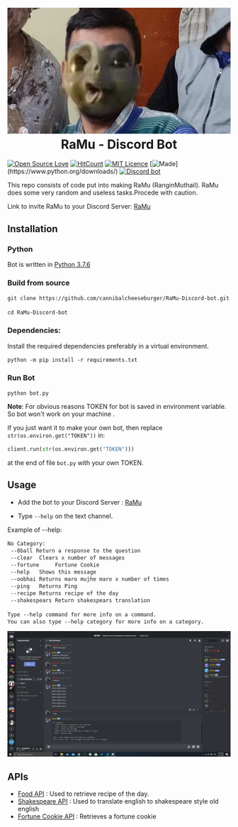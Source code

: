 <h1 align=center>
    <br/>
    <img src=".\img\IMG-20200219-WA0033.jpg">
    <br/>
    RaMu - Discord Bot
</h1>

[![Open Source Love](https://badges.frapsoft.com/os/v1/open-source.svg?v=103)](https://github.com/ellerbrock/open-source-badges/)
[![HitCount](http://hits.dwyl.com/cannibalcheeseburger/Ramu-Discord-bot.svg)](http://hits.dwyl.com/cannibalcheeseburger/Ramu-Discord-bot)
[![MIT Licence](https://badges.frapsoft.com/os/mit/mit.svg?v=103)](https://opensource.org/licenses/mit-license.php)
[![Made](https://img.shields.io/badge/Made%20With-Python%203.7-green.svg?style=for-the-badge")](https://www.python.org/downloads/)
[![Discord bot](https://img.shields.io/badge/discord-bot-blue.svg)](https://discord.com/api/oauth2/authorize?client_id=715204457754787952&permissions=8&scope=bot)


This repo consists of code put into making RaMu (RanginMuthail). RaMu does some very random and useless tasks.Procede with caution.

Link to invite RaMu to your Discord Server: [RaMu](https://discord.com/api/oauth2/authorize?client_id=715204457754787952&permissions=8&scope=bot)

## Installation

### Python
Bot is written in [Python 3.7.6](https://www.python.org/downloads/)
 
### Build from source

```
git clone https://github.com/cannibalcheeseburger/RaMu-Discord-bot.git

cd RaMu-Discord-bot
```

### Dependencies:

Install the required dependencies preferably in a virtual environment.

```
python -m pip install -r requirements.txt
```

### Run Bot

```
python bot.py
```

__Note__: For obvious reasons TOKEN for bot is saved in environment variable. So bot won't work on your machine . 

If you just want it to make your own bot, then replace `str(os.environ.get("TOKEN"))` in:
```python
client.run(str(os.environ.get("TOKEN")))
```
at the end of file `bot.py` with your own TOKEN.


## Usage 

 - Add the bot to your Discord Server : [RaMu](https://discord.com/api/oauth2/authorize?client_id=715204457754787952&permissions=8&scope=bot)
 
 - Type  `--help` on the text channel.

Example of --help:
 ```
 ​No Category:
  --8ball Return a response to the question
  --clear  Clears x number of messages
  --fortune     Fortune Cookie
  --help   Shows this message
  --oobhai Returns maro mujhe maro x number of times
  --ping   Returns Ping
  --recipe Returns recipe of the day
  --shakespears Return shakespears translation

Type --help command for more info on a command.
You can also type --help category for more info on a category.
 ```

 ![Screenshot](./img/screen.png)


 ## APIs

  - [Food API](https://rapidapi.com/spoonacular/api/recipe-food-nutrition) : Used to retrieve recipe of the day.
  - [Shakespeare API](https://rapidapi.com/orthosie/api/shakespeare-translator) : Used to translate english to shakespeare style old english
  - [Fortune Cookie API](http://yerkee.com/api) : Retrieves a fortune cookie 